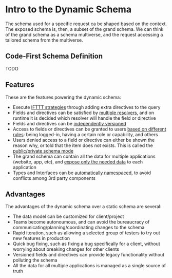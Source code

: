 # Intro to the Dynamic Schema

The schema used for a specific request ca be shaped based on the context. The exposed schema is, then, a subset of the grand schema. We can think of the grand schema as a schema multiverse, and the request accessing a tailored schema from the multiverse.

## Code-First Schema Definition

TODO

## Features

These are the features powering the dynamic schema:

- Execute [IFTTT strategies](./ifttt-through-directives) through adding extra directives to the query
- Fields and directives can be satisfied by [multiple resolvers](./multiple-resolvers), and on runtime it is decided which resolver will handle the field or directive
- Fields and directives can be [independently versioned](./field-directive-based-versioning)
- Access to fields or directives can be granted to users [based on different rules](./access-control): being logged-in, having a certain role or capability, and others
- Users denied access to a field or directive can either be shown the reason why, or told that the item does not exists. This is called the [public/private schema mode](./public-private-schema-mode)
- The grand schema can contain all the data for multiple applications (website, app, etc), and [expose only the needed data](./backend-for-frontends) to each application
- Types and Interfaces can be [automatically namespaced](./automatic-namespacing), to avoid conflicts among 3rd party components

## Advantages

The advantages of the dynamic schema over a static schema are several:

- The data model can be customized for client/project
- Teams become autonoumous, and can avoid the bureaucracy of communicating/planning/coordinating changes to the schema
- Rapid iteration, such as allowing a selected group of testers to try out new features in production
- Quick bug fixing, such as fixing a bug specifically for a client, without worrying about breaking changes for other clients
- Versioned fields and directives can provide legacy functionality without polluting the schema
- All the data for all multiple applications is managed as a single source of truth
